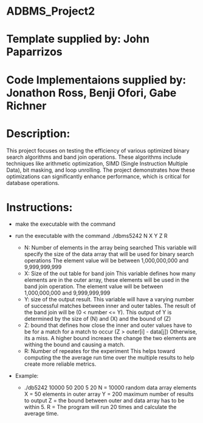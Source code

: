 # ADBMS_Project2
# Template supplied by: John Paparrizos
# Code Implementaions supplied by: Jonathon Ross, Benji Ofori, Gabe Richner

# Description:
This project focuses on testing the efficiency of various optimized binary search algorithms and band join operations. These algorithms include techniques like arithmetic optimization, SIMD (Single Instruction Multiple Data), bit masking, and loop unrolling. The project demonstrates how these optimizations can significantly enhance performance, which is critical for database operations.


# Instructions:
- make the executable with the command <make>
- run the executable with the command ./dbms5242 N X Y Z R 
    - N: Number of elements in the array being searched
        This variable will specify the size of the data array that will be used for binary search operations
        The element value will be between 1,000,000,000 and 9,999,999,999
    - X: Size of the out table for band join
        This variable defines how many elements are in the outer array, these elements will be used in the band join operation.
        The element value will be between 1,000,000,000 and 9,999,999,999
    - Y: size of the output result. 
        This variable will have a varying number of successful matches between inner and outer tables. The result of the band join will be (0 < number <= Y).
        This output of Y is determined by the size of (N) and (X) and the bound of (Z)
    - Z: bound that defines how close the inner and outer values have to be for a match
        for a match to occur (Z > outer[i] - data[j]) Otherwise, its a miss.
        A higher bound increaes the change the two elements are withing the bound and causing a match.
    - R: Number of repeates for the experiment
         This helps toward computing the the average run time over the multiple results to help create more reliable metrics.

- Example:
    - ./db5242 10000 50 200 5 20
        N = 10000 random data array elements
        X = 50 elements in outer array
        Y = 200 maximum number of results to output
        Z = the bound between outer and data array has to be within 5.
        R = The program will run 20 times and calculate the average time.